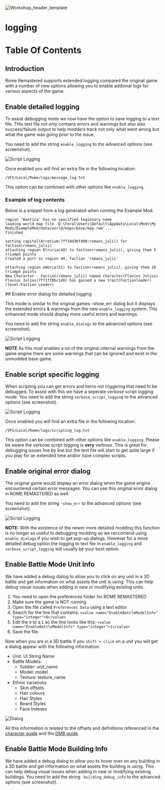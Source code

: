 ![Workshop_header_template](/Workshop_header_template.png)
# logging

# Table Of Contents

## Introduction
Rome Remastered supports extended logging compared the original game with a number of new options allowing you to enable addional logs for various aspects of the game.

## Enable detailed logging

To assist debugging mods we now have the option to save logging to a text file. THis text file not only contains errors and warnings but also also success/failure output to help modders track not only what went wrong but what the game was going prior to the issue.

You need to add the string `enable_logging` to the advanced options (see screenshot).

![Script Logging](/documentation/feature_guides/logging/enable_logging.jpg)

Once enabled you will find an extra file in the following location:

`/VFS/Local/Rome/logs/message_log.txt`

This option can be combined with other options like `enable_logging`.

### Example of log contents

Below is a snippet from a log generated when running the Example Mod.

```
region 'Baetica' has no specified legionary name
loading world map file 'Q:\Feral\Users\Default\AppData\Local\Mods\My Mods/ExampleMod/data/world/maps/base/map.rwm'...
finished

setting capital(Arretium:7ff19d36f400:romans_julii) for faction(romans_julii)
attaching region Etruria(48) to faction(romans_julii), giving them 5 triumph points
Created a port in region 48, faction 'romans_julii'

attaching region Umbria(51) to faction(romans_julii), giving them 10 triumph points
New Character - Faction(romans_julii) named character(Flavius Julius)
Flavius Julius(7ff1ff0bc1d0) has gained a new trait(Factionleader)(level-Faction Leader)
```

## Enable error dialog for detailed logging

This mode is similar to the original games -show_err dialog but it displays the extended errors & warnings from the new `enable_logging` system. This enhanced mode should display more useful errors and warnings.

You need to add the string `enable_dialogs` to the advanced options (see screenshot).

![Script Logging](/documentation/feature_guides/logging/enable_dialogs.jpg)

**NOTE** As this mod enables a lot of the original internal warnings from the game engine there are some warnings that can be ignored and exist in the unmodded base game.

## Enable script specific logging

When scripting you can get errors and items not triggering that need to be debugged. To assist with this we have a seperate verbose script logging mode. You need to add the string `verbose_script_logging` to the advanced options (see screenshot).

![Script Logging](/documentation/feature_guides/scripts/script_logging.jpg)

Once enabled you will find an extra file in the following location:

`/VFS/Local/Rome/logs/scripting_log.txt`

This option can be combined with other options like `enable_logging`. Please be aware the verbose script logging is **very** verbose. This is great for debugging issues line by line but the text file will start to get quite large if you play for an extended time and/or have complex scripts.

## Enable original error dialog

The original game would display an error dialog when the game engine encountered certain error messages. You can use this original error dialog in ROME REMASTERED as well.

You need to add the string `-show_err` to the advanced options (see screenshot).

![Script Logging](/documentation/feature_guides/logging/show_err.jpg)

**NOTE:** With the existence of the newer more detailed modding this function is no longer as useful to debugging modding so we reccomend using `enable_dialogs` if you wish to get pop-up dialogs. However for a more detailed debug option the logging to text file in `enable_logging` and `verbose_script_logging` will usually be your best option.

## Enable Battle Mode Unit Info

We have added a debug dialog to allow you to click on any unit in a 3D battle and get information on what assets the unit is using. This can help debug visual issues when adding in new or modifying existing units.

1. You need to open the preferences folder for ROME REMASTERED
2. Make sure the game is NOT running
3. Open the file called `Preferences Data` using a text editor
4. Search for the line that contains: `<value name="EnableBattleModelInfo" type="integer">0</value>`
5. Edit the `0` to a `1` so the line looks like this:                         `<value name="EnableBattleModelInfo" type="integer">1</value>`
6. Save the file.

Now when you are in a 3D battle if you `shift + click` on a unit you will get a dialog appear with the following information:

* Unit: UI String Name
* Battle Models:
  * Soldier: unit_name
  * Model: model
  * Texture: texture_name
* Ethnic variations
  * Skin offsets
  * Hair colours
  * Hair Styles
  * Beard Styles
  * Face Indexes

![Dialog](/documentation/feature_guides/logging/model_info_dialog.jpg)  

All this information is related to the offsets and definitions referenced in the [character guide](/documentation/techart_guides/Characters.md) and the  [DMB guide](documentation/data_file_guides/DMB.md).

## Enable Battle Mode Building Info 

We have added a debug dialog to allow you to hover over on any building in a 3D battle and get information on what assets the building is using. This can help debug visual issues when adding in new or modifying existing buildings. You need to add the string `-building_debug_info` to the advanced options (see screenshot).



